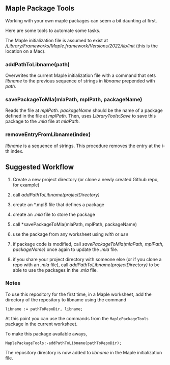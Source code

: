 ## Maple Package Tools

Working with your own maple packages can seem a bit daunting at first.

Here are some tools to automate some tasks.

The Maple initialization file is assumed to exist at _/Library/Frameworks/Maple.framework/Versions/2022/lib/init_ (this is the location on a Mac).

### addPathToLibname(path)

Overwrites the current Maple initialization file with a command that sets _libname_ to the previous sequence of strings in _libname_ prepended with _path_.

### savePackageToMla(mlaPath, mplPath, packageName)

Reads the file at _mplPath_. _packageName_ should be the name of a package defined in the file at _mplPath_. Then, uses _LibraryTools:Save_ to save this package to the _.mla_ file at _mlaPath_.

### removeEntryFromLibname(index)

_libname_ is a sequence of strings. This procedure removes the entry at the i-th index.

## Suggested Workflow

1. Create a new project directory (or clone a newly created Github repo, for example)

2. call _addPathToLibname(projectDirectory)_

3. create an \*.mpl$ file that defines a package

4. create an $.mla$ file to store the package

5. call \*savePackageToMla(mlaPath, mplPath, packageName)

6. use the package from any worksheet using _with_ or _use_

7. if package code is modified, call _savePackageToMla(mlaPath, mplPath, packageName)_ once again to update the _.mla_ file.

8. if you share your project directory with someone else (or if you clone a repo with an _.mla_ file), call _addPathToLibname(projectDirectory)_ to be able to use the packages in the _.mla_ file.

### Notes

To use this repository for the first time, in a Maple worksheet, add the directory of the repository to libname using the command

`libname := pathToRepoDir, libname;`

At this point you can use the commands from the `MaplePackageTools` package in the current worksheet.

To make this package available aways,

`MaplePackageTools:-addPathToLibname(pathToRepoDir);`

The repository directory is now added to _libname_ in the Maple initialization file.
